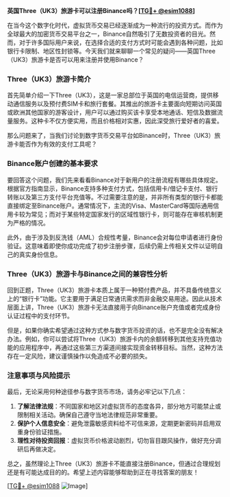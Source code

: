 **英国Three（UK3）旅游卡可以注册Binance吗？[[TG💪+ @esim1088](https://t.me/s/esim1088)]**

在当今这个数字化时代，虚拟货币交易已经逐渐成为一种流行的投资方式。而作为全球最大的加密货币交易平台之一，Binance自然吸引了无数投资者的目光。然而，对于许多国际用户来说，在选择合适的支付方式时可能会遇到各种问题，比如银行卡限制、地区性封锁等。今天我们就来聊聊一个常见的疑问——英国Three（UK3）旅游卡是否可以用来注册并使用Binance？

### Three（UK3）旅游卡简介

首先简单介绍一下Three（UK3），这是一家总部位于英国的电信运营商，提供移动通信服务以及预付费SIM卡和旅行套餐。其推出的旅游卡主要面向短期访问英国或欧洲其他国家的游客设计，用户可以通过购买该卡享受本地通话、短信及数据流量服务。这种卡不仅方便实用，而且价格相对实惠，因此深受旅行爱好者的喜爱。

那么问题来了，当我们讨论到数字货币交易平台如Binance时，Three（UK3）旅游卡能否作为有效的支付工具呢？

### Binance账户创建的基本要求

要回答这个问题，我们先来看看Binance对于新用户的注册流程有哪些具体规定。根据官方指南显示，Binance支持多种支付方式，包括信用卡/借记卡支付、银行转账以及第三方支付平台充值等。不过需要注意的是，并非所有类型的银行卡都能直接绑定至Binance账户。通常情况下，主流的Visa、MasterCard等国际通用信用卡较为常见；而对于某些特定国家发行的区域性银行卡，则可能存在审核机制更为严格的情况。

此外，由于涉及到反洗钱（AML）合规性考量，Binance会对每位申请者进行身份验证。这意味着即使你成功完成了初步注册步骤，后续仍需上传相关文件以证明自己的真实身份信息。

### Three（UK3）旅游卡与Binance之间的兼容性分析

回到正题，Three（UK3）旅游卡本质上属于一种预付费产品，并不具备传统意义上的“银行卡”功能。它主要用于满足日常通讯需求而非金融交易用途。因此从技术层面上讲，Three（UK3）旅游卡无法直接用于向Binance账户充值或者完成身份认证过程中的支付环节。

但是，如果你确实希望通过这种方式参与数字货币投资的话，也不是完全没有解决办法。例如，你可以尝试将Three（UK3）旅游卡内的余额转移到其他支持充值功能的应用程序中，再通过这些第三方渠道间接实现资金转移目标。当然，这种方法存在一定风险，建议谨慎操作以免造成不必要的损失。

### 注意事项与风险提示

最后，无论采用何种途径参与数字货币市场，请务必牢记以下几点：

1. **了解法律法规**：不同国家和地区对虚拟货币的态度各异，部分地方可能禁止或限制相关活动。确保自己遵守当地法律规范非常重要。
2. **保护个人信息安全**：避免泄露敏感资料给不可信来源，定期更新密码并启用双重身份验证措施。
3. **理性对待投资回报**：虚拟货币价格波动剧烈，切勿盲目跟风操作，做好充分调研后再做决定。

总之，虽然理论上Three（UK3）旅游卡不能直接注册Binance，但通过合理规划还是有可能达成目的的。希望上述内容能够帮助到正在寻找答案的朋友！

[[TG💪+ @esim1088](https://t.me/s/esim1088) ![Image](https://i.postimg.cc/4NQfJmqS/Snipaste-2025-05-13-00-14-12.png)]